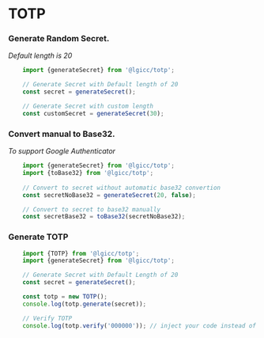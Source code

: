 # TOTP

### Generate Random Secret.  

*Default length is 20*
```javascript
    import {generateSecret} from '@lgicc/totp';

    // Generate Secret with Default length of 20
    const secret = generateSecret();

    // Generate Secret with custom length
    const customSecret = generateSecret(30);
```
  

### Convert manual to Base32.  

*To support Google Authenticator*
```javascript
    import {generateSecret} from '@lgicc/totp';
    import {toBase32} from '@lgicc/totp';
    
    // Convert to secret without automatic base32 convertion
    const secretNoBase32 = generateSecret(20, false);

    // Convert to secret to base32 manually
    const secretBase32 = toBase32(secretNoBase32);
```
  

### Generate TOTP

```javascript
    import {TOTP} from '@lgicc/totp';
    import {generateSecret} from '@lgicc/totp';

    // Generate Secret with Default Length of 20
    const secret = generateSecret();

    const totp = new TOTP();
    console.log(totp.generate(secret));

    // Verify TOTP
    console.log(totp.verify('000000')); // inject your code instead of 000000
```